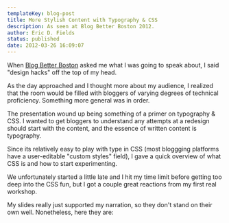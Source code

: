 ```yaml
---
templateKey: blog-post
title: More Stylish Content with Typography & CSS
description: As seen at Blog Better Boston 2012.
author: Eric D. Fields
status: published
date: 2012-03-26 16:09:07
---
```


When [Blog Better Boston](http://blogbetterboston.com) asked me what I was going to speak about, I said "design hacks" off the top of my head.

As the day approached and I thought more about my audience, I realized that the room would be filled with bloggers of varying degrees of technical proficiency. Something more general was in order.

The presentation wound up being something of a primer on typography & CSS. I wanted to get bloggers to understand any attempts at a redesign should start with the content, and the essence of written content is typography.

Since its relatively easy to play with type in CSS (most bloggging platforms have a user-editable "custom styles" field), I gave a quick overview of what CSS is and how to start experimenting.

We unfortunately started a little late and I hit my time limit before getting too deep into the CSS fun, but I got a couple great reactions from my first real workshop.

My slides really just supported my narration, so they don't stand on their own well. Nonetheless, here they are:

<script src="http://speakerdeck.com/embed/4f70c671a1d1bd0022003c4f.js"></script>

